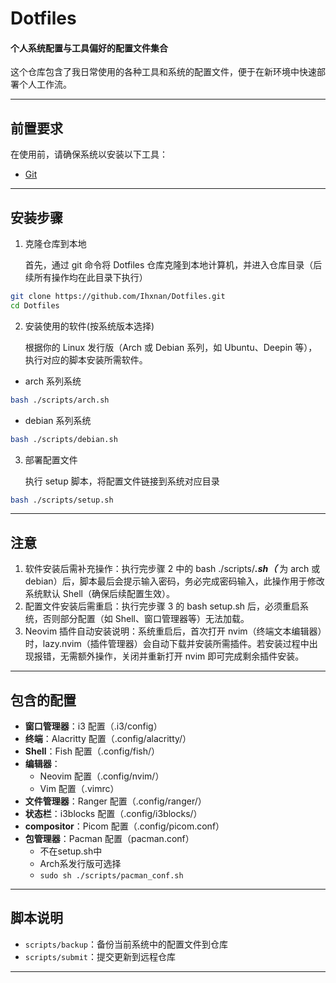 # Dotfiles

#### 个人系统配置与工具偏好的配置文件集合

这个仓库包含了我日常使用的各种工具和系统的配置文件，便于在新环境中快速部署个人工作流。

---

## 前置要求
在使用前，请确保系统以安装以下工具：
- [Git](https://git-scm.com/downloads)

---

## 安装步骤

1. 克隆仓库到本地

    首先，通过 git 命令将 Dotfiles 仓库克隆到本地计算机，并进入仓库目录（后续所有操作均在此目录下执行）
```sh
git clone https://github.com/Ihxnan/Dotfiles.git
cd Dotfiles
```

2. 安装使用的软件(按系统版本选择)

    根据你的 Linux 发行版（Arch 或 Debian 系列，如 Ubuntu、Deepin 等），执行对应的脚本安装所需软件。

- arch 系列系统
```sh
bash ./scripts/arch.sh
```
- debian 系列系统
```sh
bash ./scripts/debian.sh
```

3. 部署配置文件

    执行 setup 脚本，将配置文件链接到系统对应目录

```sh
bash ./scripts/setup.sh
```
---

## 注意

1. 软件安装后需补充操作：执行完步骤 2 中的 bash ./scripts/***.sh（*** 为 arch 或 debian）后，脚本最后会提示输入密码，务必完成密码输入，此操作用于修改系统默认 Shell（确保后续配置生效）。
2. 配置文件安装后需重启：执行完步骤 3 的 bash setup.sh 后，必须重启系统，否则部分配置（如 Shell、窗口管理器等）无法加载。
3. Neovim 插件自动安装说明：系统重启后，首次打开 nvim（终端文本编辑器）时，lazy.nvim（插件管理器）会自动下载并安装所需插件。若安装过程中出现报错，无需额外操作，关闭并重新打开 nvim 即可完成剩余插件安装。

---

## 包含的配置

- **窗口管理器**：i3 配置（.i3/config）
- **终端**：Alacritty 配置（.config/alacritty/）
- **Shell**：Fish 配置（.config/fish/）
- **编辑器**：
  - Neovim 配置（.config/nvim/）
  - Vim 配置（.vimrc）
- **文件管理器**：Ranger 配置（.config/ranger/）
- **状态栏**：i3blocks 配置（.config/i3blocks/）
- **compositor**：Picom 配置（.config/picom.conf）
- **包管理器**：Pacman 配置（pacman.conf）
    - 不在setup.sh中
    - Arch系发行版可选择
    - `sudo sh ./scripts/pacman_conf.sh`

---

## 脚本说明

- `scripts/backup`：备份当前系统中的配置文件到仓库
- `scripts/submit`：提交更新到远程仓库

---
